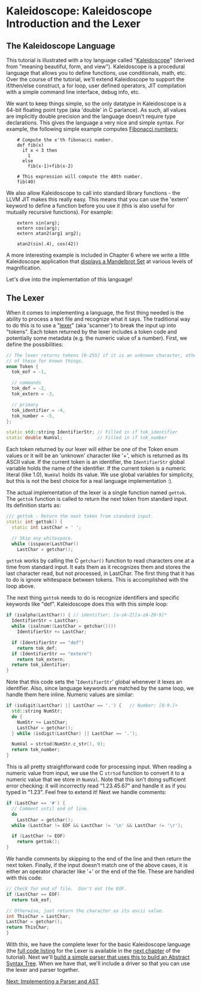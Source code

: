 # Kaleidoscope: Kaleidoscope Introduction and the Lexer
## The Kaleidoscope Language

This tutorial is illustrated with a toy language called \"[Kaleidoscope](http://en.wikipedia.org/wiki/Kaleidoscope)\" (derived from \"meaning beautiful, form, and view\"). Kaleidoscope is a procedural language that allows you to define functions, use conditionals, math, etc. Over the course of the tutorial, we\'ll extend Kaleidoscope to support the if/then/else construct, a for loop, user defined operators, JIT compilation with a simple command line interface, debug info, etc.

We want to keep things simple, so the only datatype in Kaleidoscope is a 64-bit floating point type (aka \'double\' in C parlance). As such, all values are implicitly double precision and the language doesn\'t require type declarations. This gives the language a very nice and simple syntax. For example, the following simple example computes [Fibonacci numbers:](http://en.wikipedia.org/wiki/Fibonacci_number)

```
    # Compute the x'th fibonacci number.
    def fib(x)
      if x < 3 then
        1
      else
        fib(x-1)+fib(x-2)

    # This expression will compute the 40th number.
    fib(40)
```

We also allow Kaleidoscope to call into standard library functions - the LLVM JIT makes this really easy. This means that you can use the \'extern\' keyword to define a function before you use it (this is also useful for mutually recursive functions). For example:

```
    extern sin(arg);
    extern cos(arg);
    extern atan2(arg1 arg2);

    atan2(sin(.4), cos(42))
```

A more interesting example is included in Chapter 6 where we write a little Kaleidoscope application that [displays a Mandelbrot Set](LangImpl06.html#kicking-the-tires) at various levels of magnification.

Let\'s dive into the implementation of this language!

## The Lexer

When it comes to implementing a language, the first thing needed is the ability to process a text file and recognize what it says. The traditional way to do this is to use a \"[lexer](http://en.wikipedia.org/wiki/Lexical_analysis)\" (aka \'scanner\') to break the input up into \"tokens\". Each token returned by the lexer includes a token code and potentially some metadata (e.g. the numeric value of a number). First, we define the possibilities:

``` c++
// The lexer returns tokens [0-255] if it is an unknown character, otherwise one
// of these for known things.
enum Token {
  tok_eof = -1,

  // commands
  tok_def = -2,
  tok_extern = -3,

  // primary
  tok_identifier = -4,
  tok_number = -5,
};

static std::string IdentifierStr; // Filled in if tok_identifier
static double NumVal;             // Filled in if tok_number
```

Each token returned by our lexer will either be one of the Token enum values or it will be an \'unknown\' character like \'+\', which is returned as its ASCII value. If the current token is an identifier, the `IdentifierStr` global variable holds the name of the identifier. If the current token is a numeric literal (like 1.0), `NumVal` holds its value. We use global variables for simplicity, but this is not the best choice for a real language implementation :).

The actual implementation of the lexer is a single function named `gettok`. The `gettok` function is called to return the next token from standard input. Its definition starts as:

``` c++
/// gettok - Return the next token from standard input.
static int gettok() {
  static int LastChar = ' ';

  // Skip any whitespace.
  while (isspace(LastChar))
    LastChar = getchar();
```

`gettok` works by calling the C `getchar()` function to read characters one at a time from standard input. It eats them as it recognizes them and stores the last character read, but not processed, in LastChar. The first thing that it has to do is ignore whitespace between tokens. This is accomplished with the loop above.

The next thing `gettok` needs to do is recognize identifiers and specific keywords like \"def\". Kaleidoscope does this with this simple loop:

``` c++
if (isalpha(LastChar)) { // identifier: [a-zA-Z][a-zA-Z0-9]*
  IdentifierStr = LastChar;
  while (isalnum((LastChar = getchar())))
    IdentifierStr += LastChar;

  if (IdentifierStr == "def")
    return tok_def;
  if (IdentifierStr == "extern")
    return tok_extern;
  return tok_identifier;
}
```

Note that this code sets the \'`IdentifierStr`\' global whenever it lexes an identifier. Also, since language keywords are matched by the same loop, we handle them here inline. Numeric values are similar:

``` c++
if (isdigit(LastChar) || LastChar == '.') {   // Number: [0-9.]+
  std::string NumStr;
  do {
    NumStr += LastChar;
    LastChar = getchar();
  } while (isdigit(LastChar) || LastChar == '.');

  NumVal = strtod(NumStr.c_str(), 0);
  return tok_number;
}
```

This is all pretty straightforward code for processing input. When reading a numeric value from input, we use the C `strtod` function to convert it to a numeric value that we store in `NumVal`. Note that this isn\'t doing sufficient error checking: it will incorrectly read \"1.23.45.67\" and handle it as if you typed in \"1.23\". Feel free to extend it! Next we handle comments:

``` c++
if (LastChar == '#') {
  // Comment until end of line.
  do
    LastChar = getchar();
  while (LastChar != EOF && LastChar != '\n' && LastChar != '\r');

  if (LastChar != EOF)
    return gettok();
}
```

We handle comments by skipping to the end of the line and then return the next token. Finally, if the input doesn\'t match one of the above cases, it is either an operator character like \'+\' or the end of the file. These are handled with this code:

``` c++
// Check for end of file.  Don't eat the EOF.
if (LastChar == EOF)
  return tok_eof;

// Otherwise, just return the character as its ascii value.
int ThisChar = LastChar;
LastChar = getchar();
return ThisChar;
}
```

With this, we have the complete lexer for the basic Kaleidoscope language (the [full code listing](LangImpl02.html#full-code-listing) for the Lexer is available in the [next chapter](LangImpl02.html) of the tutorial). Next we\'ll [build a simple parser that uses this to build an Abstract Syntax Tree](LangImpl02.html). When we have that, we\'ll include a driver so that you can use the lexer and parser together.

[Next: Implementing a Parser and AST](LangImpl02.html)
